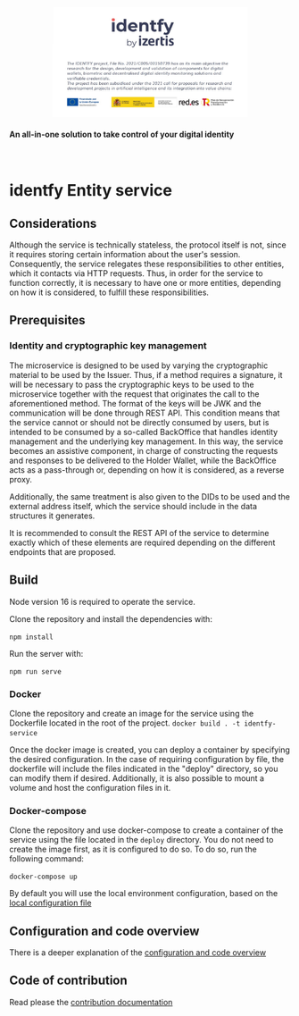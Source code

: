 <p align="center">
    <picture>
      <img alt="identfy" src="./img/identfy.jpg" width="350" style="max-width: 100%;">
    </picture>
</p>

<p align="center">
  <h4>
    An all-in-one solution to take control of your digital identity
  </h4>
</p>

<br/>

#  identfy Entity service

## Considerations

Although the service is technically stateless, the protocol itself is not, since it requires storing certain information about the user's session. Consequently, the service relegates these responsibilities to other entities, which it contacts via HTTP requests. Thus, in order for the service to function correctly, it is necessary to have one or more entities, depending on how it is considered, to fulfill these responsibilities.


## Prerequisites

### Identity and cryptographic key management

The microservice is designed to be used by varying the cryptographic material to be used by the Issuer. Thus, if a method requires a signature, it will be necessary to pass the cryptographic keys to be used to the microservice together with the request that originates the call to the aforementioned method. The format of the keys will be JWK and the communication will be done through REST API. This condition means that the service cannot or should not be directly consumed by users, but is intended to be consumed by a so-called BackOffice that handles identity management and the underlying key management. In this way, the service becomes an assistive component, in charge of constructing the requests and responses to be delivered to the Holder Wallet, while the BackOffice acts as a pass-through or, depending on how it is considered, as a reverse proxy.

Additionally, the same treatment is also given to the DIDs to be used and the external address itself, which the service should include in the data structures it generates.

It is recommended to consult the REST API of the service to determine exactly which of these elements are required depending on the different endpoints that are proposed.

## Build

Node version 16 is required to operate the service.

Clone the repository and install the dependencies with:

`npm install`

Run the server with:

`npm run serve`


### Docker

Clone the repository and create an image for the service using the Dockerfile located in the root of the project.
`docker build . -t identfy-service`

Once the docker image is created, you can deploy a container by specifying the desired configuration. In the case of requiring configuration by file, the dockerfile will include the files indicated in the "deploy" directory, so you can modify them if desired. Additionally, it is also possible to mount a volume and host the configuration files in it.


### Docker-compose

Clone the repository and use docker-compose to create a container of the service using the file located in the `deploy` directory. You do not need to create the image first, as it is configured to do so. To do so, run the following command:

`docker-compose up`


By default you will use the local environment configuration, based on the [local configuration file](./deploy/config/local.yaml)

## Configuration and code overview

There is a deeper explanation of the [configuration and code overview](./IDENTFY_SERVICE_TECH_OVERVIEW.md)



## Code of contribution

Read please the [contribution documentation](../CONTRIBUTING.md)